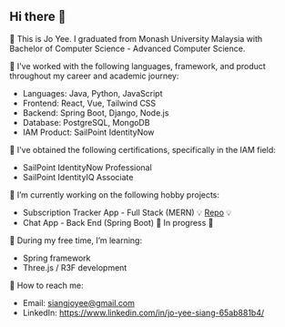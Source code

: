 ## Hi there 👋

🌱 This is Jo Yee. I graduated from Monash University Malaysia with Bachelor of Computer Science - Advanced Computer Science.

🌱 I've worked with the following languages, framework, and product throughout my career and academic journey:  
  * Languages: Java, Python, JavaScript
  * Frontend: React, Vue, Tailwind CSS
  * Backend: Spring Boot, Django, Node.js
  * Database: PostgreSQL, MongoDB
  * IAM Product: SailPoint IdentityNow

🌱 I've obtained the following certifications, specifically in the IAM field:
  * SailPoint IdentityNow Professional
  * SailPoint IdentityIQ Associate

🌱 I’m currently working on the following hobby projects:
  * Subscription Tracker App - Full Stack (MERN) 💡 [Repo](https://github.com/sjoyee/subscription-tracker-app) 💡
  * Chat App - Back End (Spring Boot) 🔨 In progress 🔨

🌱 During my free time, I’m learning:
  * Spring framework
  * Three.js / R3F development

🌱 How to reach me:
  * Email: siangjoyee@gmail.com
  * LinkedIn: https://www.linkedin.com/in/jo-yee-siang-65ab881b4/

<!--
**sjoyee/sjoyee** is a ✨ _special_ ✨ repository because its `README.md` (this file) appears on your GitHub profile.

Here are some ideas to get you started:

- 🔭 I’m currently working on ...
- 🌱 I’m currently learning ...
- 👯 I’m looking to collaborate on ...
- 🤔 I’m looking for help with ...
- 💬 Ask me about ...
- 📫 How to reach me: ...
- 😄 Pronouns: ...
- ⚡ Fun fact: ...
-->
